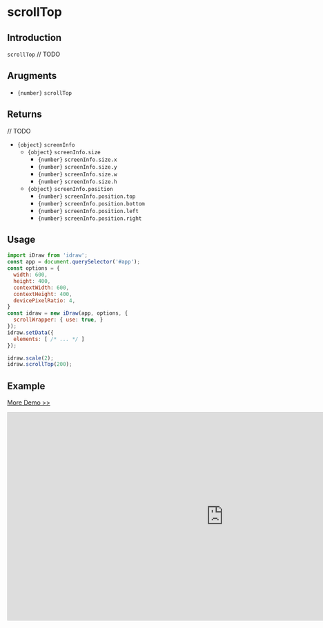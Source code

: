 # scrollTop

## Introduction

`scrollTop` // TODO

## Arugments

- `{number}` `scrollTop` 

## Returns

// TODO

- `{object}` `screenInfo` 
  - `{object}` `screenInfo.size` 
    - `{number}` `screenInfo.size.x` 
    - `{number}` `screenInfo.size.y` 
    - `{number}` `screenInfo.size.w` 
    - `{number}` `screenInfo.size.h` 
  - `{object}` `screenInfo.position` 
    - `{number}` `screenInfo.position.top` 
    - `{number}` `screenInfo.position.bottom` 
    - `{number}` `screenInfo.position.left` 
    - `{number}` `screenInfo.position.right` 

## Usage

```js
import iDraw from 'idraw';
const app = document.querySelector('#app');
const options = {
  width: 600,
  height: 400,
  contextWidth: 600,
  contextHeight: 400,
  devicePixelRatio: 4,
}
const idraw = new iDraw(app, options, {
  scrollWrapper: { use: true, }
});
idraw.setData({
  elements: [ /* ... */ ]
});

idraw.scale(2);
idraw.scrollTop(200);
```

## Example

[More Demo >>](https://idrawjs.github.io/playground/?demo=api-scrollTop)

<iframe 
  src="https://idrawjs.github.io/playground/?demo=api-scrollTop&header=false&sider=false&default-editor-split=37" 
  width="1000" height="480" frameborder="no" border="0"
  style="border: 1px solid #cecece; margin: 0px auto;"
></iframe>